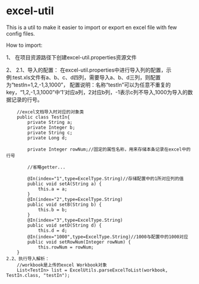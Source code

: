 # excel-util
This is a util to make it easier to import or export en excel file with few config files.

How to import:

1、
在项目资源路径下创建excel-util.properties资源文件

2、
	2.1、导入的配置：
		在excel-util.properties中进行导入列的配置，示例:test.xls文件有a、b、c、d四列，需要导入a、b、d三列，则配置为“testIn=1,2,-1,3,1000”，
		配置说明：名称“testIn”可以为任意不重复的key，“1,2,-1,3,1000”中‘1’对应a列，2对应b列，-1表示c列不导入,1000为导入的数据记录的行号。
		
		//excel文档导入时对应的对象类
		public class TestIn{
			private String a;
			private Integer b;
			private String c;
			private Long d;
			
			private Integer rowNum;//固定的属性名称，用来存储本条记录在excel中的行号
			
			//省略getter...
			
			@In(index="1",type=ExcelType.String)//存储配置中的1所对应列的值
			public void setA(String a) {
				this.a = a;
			}
			@In(index="2",type=ExcelType.String)
			public void setB(String b) {
				this.b = b;
			}
			@In(index="3",type=ExcelType.String)
			public void setD(String d) {
				this.d = d;
			@In(index="1000",type=ExcelType.String)//1000与配置中的1000对应
			public void setRowNum(Integer rowNum) {
				this.rowNum = rowNum;
		}
	2.2、执行导入解析：
		//workbook是上传的excel Workbook对象 	
		List<TestIn> list = ExcelUtils.parseExcelToList(workbook, TestIn.class, "testIn");
		
